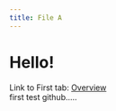 ```yaml
---
title: File A
---
```


# Hello!

Link to First tab: [Overview](../overview)  
first test github.....